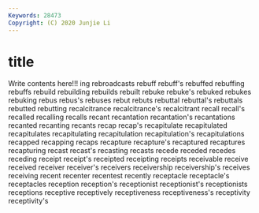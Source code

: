 ```yaml
---
Keywords: 28473
Copyright: (C) 2020 Junjie Li
---
```


# title

Write contents here!!!
ing 
rebroadcasts 
rebuff 
rebuff's 
rebuffed 
rebuffing 
rebuffs 
rebuild 
rebuilding
rebuilds 
rebuilt 
rebuke 
rebuke's 
rebuked 
rebukes 
rebuking 
rebus 
rebus's 
rebuses
rebut 
rebuts 
rebuttal 
rebuttal's 
rebuttals 
rebutted 
rebutting 
recalcitrance 
recalcitrance's 
recalcitrant
recall 
recall's 
recalled 
recalling 
recalls 
recant 
recantation 
recantation's 
recantations 
recanted
recanting 
recants 
recap 
recap's 
recapitulate 
recapitulated 
recapitulates 
recapitulating 
recapitulation 
recapitulation's
recapitulations 
recapped 
recapping 
recaps 
recapture 
recapture's 
recaptured 
recaptures 
recapturing 
recast
recast's 
recasting 
recasts 
recede 
receded 
recedes 
receding 
receipt 
receipt's 
receipted
receipting 
receipts 
receivable 
receive 
received 
receiver 
receiver's 
receivers 
receivership 
receivership's
receives 
receiving 
recent 
recenter 
recentest 
recently 
receptacle 
receptacle's 
receptacles 
reception
reception's 
receptionist 
receptionist's 
receptionists 
receptions 
receptive 
receptively 
receptiveness 
receptiveness's 
receptivity
receptivity's 
